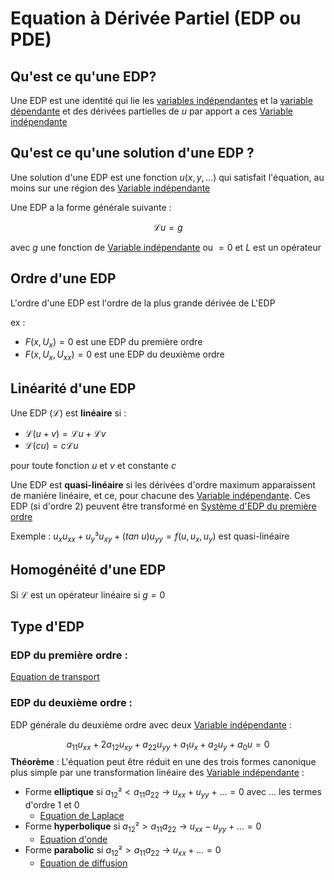 # Equation à Dérivée Partiel (EDP ou PDE)

## Qu'est ce qu'une EDP? 

Une EDP est une identité qui lie les [variables indépendantes](Variable%20indépendante.md) et la [variable dépendante](Variable%20dépendante.md) et des dérivées partielles de $u$ par apport a ces [Variable indépendante](Variable%20indépendante.md)

## Qu'est ce qu'une solution d'une EDP ?

Une solution d'une EDP est une fonction $u(x, y, ...)$ qui satisfait l'équation, au moins sur une région des [Variable indépendante](Variable%20indépendante.md)

Une EDP a la forme générale suivante :

$$\mathscr{L}u = g$$

avec $g$ une fonction de [Variable indépendante](Variable%20indépendante.md) ou $=0$ et $L$ est un opérateur

## Ordre d'une EDP

L'ordre d'une EDP est l'ordre de la plus grande dérivée de L'EDP

ex :

- $F(x, U_x) = 0$ est une EDP du première ordre
- $F(x, U_x, U_{xx}) = 0$ est une EDP du deuxième ordre

## Linéarité d'une EDP

Une EDP ($\mathscr{L}$) est **linéaire** si :

- $\mathscr{L}(u+v)=\mathscr{L}u+\mathscr{L}v$
- $\mathscr{L}(cu)=c\mathscr{L}u$

 pour toute fonction $u$ et $v$ et constante $c$

Une EDP est **quasi-linéaire** si les dérivées d'ordre maximum apparaissent de manière linéaire, et ce, pour chacune des [Variable indépendante](Variable%20indépendante.md). Ces EDP (si d'ordre 2) peuvent être transformé en [Système d'EDP du première ordre](Système%20d'EDP%20du%20première%20ordre.md)

Exemple : $u_xu_{xx}+u_y³u_{xy}+(tan \ u)u_{yy}=f(u, u_x, u_y)$ est quasi-linéaire

## Homogénéité d'une EDP

Si $\mathscr{L}$ est un opérateur linéaire si $g = 0$ 

## Type d'EDP

### EDP du première ordre :

[Equation de transport](Equation%20de%20transport.md)

### EDP du deuxième ordre :

EDP générale du deuxième ordre avec deux [Variable indépendante](Variable%20indépendante.md) :

$$a_{11} u_{xx}+2a_{12}u_{xy} + a_{22}u_{yy} + a_1u_x+a_2u_y+a_0u=0$$
**Théorème** : L'équation peut être réduit en une des trois formes canonique plus simple par une transformation linéaire des [Variable indépendante](Variable%20indépendante.md) :
- Forme **elliptique** si $a_{12}² < a_{11}a_{22}$ $\rightarrow$ $u_{xx}+u_{yy}+... = 0$ avec $...$ les termes d'ordre 1 et 0
	- [Equation de Laplace](Equation%20de%20Laplace.md)
- Forme **hyperbolique** si $a_{12}² > a_{11}a_{22}$ $\rightarrow$ $u_{xx}-u_{yy}+... = 0$
	- [Equation d'onde](Equation%20d'onde.md)
- Forme **parabolic** si $a_{12}² > a_{11}a_{22}$ $\rightarrow$ $u_{xx}+... = 0$
	- [Equation de diffusion](Equation%20de%20diffusion.md)
